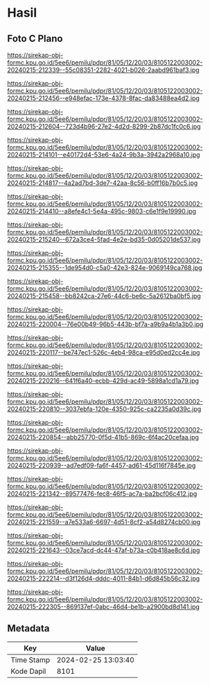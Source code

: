 # Hasil

## Foto C Plano

https://sirekap-obj-formc.kpu.go.id/5ee6/pemilu/pdpr/81/05/12/20/03/8105122003002-20240215-212339--55c08351-2282-4021-b026-2aabd961baf3.jpg

https://sirekap-obj-formc.kpu.go.id/5ee6/pemilu/pdpr/81/05/12/20/03/8105122003002-20240215-212456--e948efac-173e-4378-8fac-da83488ea4d2.jpg

https://sirekap-obj-formc.kpu.go.id/5ee6/pemilu/pdpr/81/05/12/20/03/8105122003002-20240215-212604--723d4b96-27e2-4d2d-8299-2b87dc1fc0c6.jpg

https://sirekap-obj-formc.kpu.go.id/5ee6/pemilu/pdpr/81/05/12/20/03/8105122003002-20240215-214101--e40172d4-53e6-4a24-9b3a-3942a2968a10.jpg

https://sirekap-obj-formc.kpu.go.id/5ee6/pemilu/pdpr/81/05/12/20/03/8105122003002-20240215-214817--4a2ad7bd-3de7-42aa-8c56-b0ff16b7b0c5.jpg

https://sirekap-obj-formc.kpu.go.id/5ee6/pemilu/pdpr/81/05/12/20/03/8105122003002-20240215-214410--a8efe4c1-5e4a-495c-9803-c6e1f9e19990.jpg

https://sirekap-obj-formc.kpu.go.id/5ee6/pemilu/pdpr/81/05/12/20/03/8105122003002-20240215-215240--672a3ce4-5fad-4e2e-bd35-0d05201de537.jpg

https://sirekap-obj-formc.kpu.go.id/5ee6/pemilu/pdpr/81/05/12/20/03/8105122003002-20240215-215355--1de954d0-c5a0-42e3-824e-9069149ca768.jpg

https://sirekap-obj-formc.kpu.go.id/5ee6/pemilu/pdpr/81/05/12/20/03/8105122003002-20240215-215458--bb8242ca-27e6-44c6-be6c-5a2612ba0bf5.jpg

https://sirekap-obj-formc.kpu.go.id/5ee6/pemilu/pdpr/81/05/12/20/03/8105122003002-20240215-220004--76e00b49-96b5-443b-bf7a-a9b9a4b1a3b0.jpg

https://sirekap-obj-formc.kpu.go.id/5ee6/pemilu/pdpr/81/05/12/20/03/8105122003002-20240215-220117--be747ec1-526c-4eb4-98ca-e95d0ed2cc4e.jpg

https://sirekap-obj-formc.kpu.go.id/5ee6/pemilu/pdpr/81/05/12/20/03/8105122003002-20240215-220216--641f6a40-ecbb-429d-ac49-5898a1cd1a79.jpg

https://sirekap-obj-formc.kpu.go.id/5ee6/pemilu/pdpr/81/05/12/20/03/8105122003002-20240215-220810--3037ebfa-120e-4350-925c-ca2235a0d39c.jpg

https://sirekap-obj-formc.kpu.go.id/5ee6/pemilu/pdpr/81/05/12/20/03/8105122003002-20240215-220854--abb25770-0f5d-41b5-869c-6f4ac20cefaa.jpg

https://sirekap-obj-formc.kpu.go.id/5ee6/pemilu/pdpr/81/05/12/20/03/8105122003002-20240215-220939--ad7edf09-fa6f-4457-ad61-45d116f7845e.jpg

https://sirekap-obj-formc.kpu.go.id/5ee6/pemilu/pdpr/81/05/12/20/03/8105122003002-20240215-221342--89577476-fec8-46f5-ac7a-ba2bcf06c412.jpg

https://sirekap-obj-formc.kpu.go.id/5ee6/pemilu/pdpr/81/05/12/20/03/8105122003002-20240215-221559--a7e533a6-6697-4d51-8cf2-a54d8274cb00.jpg

https://sirekap-obj-formc.kpu.go.id/5ee6/pemilu/pdpr/81/05/12/20/03/8105122003002-20240215-221643--03ce7acd-dc44-47af-b73a-c0b418ae8c6d.jpg

https://sirekap-obj-formc.kpu.go.id/5ee6/pemilu/pdpr/81/05/12/20/03/8105122003002-20240215-222214--d3f126d4-dddc-4011-84b1-d6d845b56c32.jpg

https://sirekap-obj-formc.kpu.go.id/5ee6/pemilu/pdpr/81/05/12/20/03/8105122003002-20240215-222305--869137ef-0abc-46d4-be1b-a2900bd8d141.jpg


## Metadata

| Key        | Value               |
| ---------- | ------------------- |
| Time Stamp | 2024-02-25 13:03:40 |
| Kode Dapil | 8101                |



